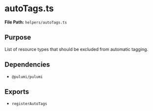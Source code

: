 # autoTags.ts

**File Path:** `helpers/autoTags.ts`

## Purpose

List of resource types that should be excluded from automatic tagging.

## Dependencies

- `@pulumi/pulumi`

## Exports

- `registerAutoTags`
